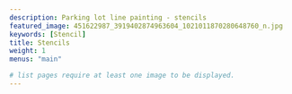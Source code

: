 ```yaml
---
description: Parking lot line painting - stencils
featured_image: 451622987_3919402874963604_1021011870280648760_n.jpg
keywords: [Stencil]
title: Stencils
weight: 1
menus: "main"

# list pages require at least one image to be displayed.
---
```

